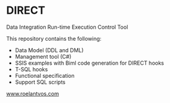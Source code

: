 # DIRECT
Data Integration Run-time Execution Control Tool

This repository contains the following:

* Data Model (DDL and DML)
* Management tool (C#)
* SSIS examples with Biml code generation for DIRECT hooks
* T-SQL hooks
* Functional specification
* Support SQL scripts

www.roelantvos.com
